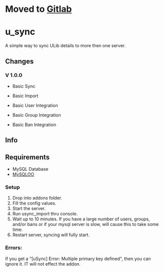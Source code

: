 # Moved to [Gitlab](https://gitlab.com/andreblue)
# u_sync
A simple way to sync ULib details to more then one server.


## Changes

### V 1.0.0

+ Basic Sync

+ Basic Import

+ Basic User Integration

+ Basic Group Integration

+ Basic Ban Integration


## Info

## Requirements
+ MySQL Database
+ [MySQLOO](https://github.com/FredyH/MySQLOO)

### Setup
1. Drop into addons folder.
2. Fill the config values.
3. Start the server.
4. Run usync_import thru console.
5. Wait up to 10 minutes. If you have a large number of users, groups, and/or bans or if your mysql server is slow, will cause this to take some time.
6. Restart server, syncing will fully start.

### Errors:
If you get a "[uSync] Error: Multiple primary key defined", then you can ignore it. IT will not effect the addon.
